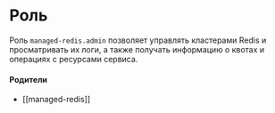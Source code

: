 # Роль

Роль `managed-redis.admin` позволяет управлять кластерами Redis и просматривать их логи, а также получать информацию о квотах и операциях с ресурсами сервиса.


#### Родители

- [[managed-redis]]
